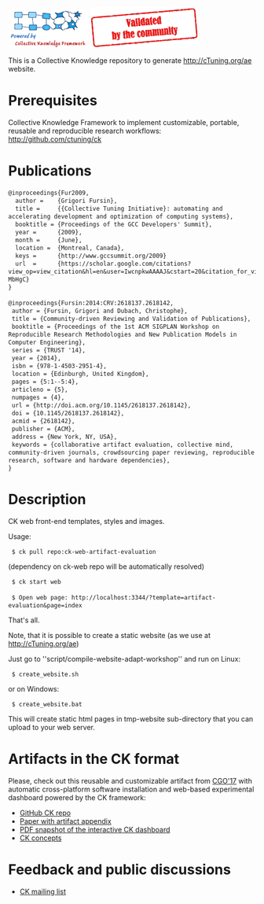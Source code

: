 [![logo](https://github.com/ctuning/ck-guide-images/blob/master/logo-powered-by-ck.png)](http://cKnowledge.org)
[![logo](https://github.com/ctuning/ck-guide-images/blob/master/logo-validated-by-the-community-simple.png)](http://cTuning.org)

This is a Collective Knowledge repository to generate http://cTuning.org/ae website.

Prerequisites
=============
Collective Knowledge Framework to implement customizable, portable, reusable and reproducible
research workflows: http://github.com/ctuning/ck

Publications
============

```
@inproceedings{Fur2009,
  author =    {Grigori Fursin},
  title =     {{Collective Tuning Initiative}: automating and accelerating development and optimization of computing systems},
  booktitle = {Proceedings of the GCC Developers' Summit},
  year =      {2009},
  month =     {June},
  location =  {Montreal, Canada},
  keys =      {http://www.gccsummit.org/2009}
  url  =      {https://scholar.google.com/citations?view_op=view_citation&hl=en&user=IwcnpkwAAAAJ&cstart=20&citation_for_view=IwcnpkwAAAAJ:8k81kl-MbHgC}
}

@inproceedings{Fursin:2014:CRV:2618137.2618142,
 author = {Fursin, Grigori and Dubach, Christophe},
 title = {Community-driven Reviewing and Validation of Publications},
 booktitle = {Proceedings of the 1st ACM SIGPLAN Workshop on Reproducible Research Methodologies and New Publication Models in Computer Engineering},
 series = {TRUST '14},
 year = {2014},
 isbn = {978-1-4503-2951-4},
 location = {Edinburgh, United Kingdom},
 pages = {5:1--5:4},
 articleno = {5},
 numpages = {4},
 url = {http://doi.acm.org/10.1145/2618137.2618142},
 doi = {10.1145/2618137.2618142},
 acmid = {2618142},
 publisher = {ACM},
 address = {New York, NY, USA},
 keywords = {collaborative artifact evaluation, collective mind, community-driven journals, crowdsourcing paper reviewing, reproducible research, software and hardware dependencies},
} 

```

Description
===========

CK web front-end templates, styles and images.

Usage:

```
 $ ck pull repo:ck-web-artifact-evaluation
```

 (dependency on ck-web repo will be automatically resolved)

```
 $ ck start web

 $ Open web page: http://localhost:3344/?template=artifact-evaluation&page=index
```

That's all.

Note, that it is possible to create a static website
(as we use at http://cTuning.org/ae)

Just go to ''script/compile-website-adapt-workshop''
and run on Linux:

```
 $ create_website.sh
```

or on Windows:
```
 $ create_website.bat
```

This will create static html pages in tmp-website sub-directory
that you can upload to your web server.

Artifacts in the CK format
==========================

Please, check out this reusable and customizable artifact from [CGO'17](http://cgo.org/cgo2017) 
with automatic cross-platform software installation and web-based experimental dashboard powered 
by the CK framework: 
* [GitHub CK repo](https://github.com/SamAinsworth/reproduce-cgo2017-paper)
* [Paper with artifact appendix](http://cTuning.org/ae/resources/paper-with-distinguished-ck-artifact-and-ae-appendix-cgo2017.pdf)
* [PDF snapshot of the interactive CK dashboard](https://github.com/SamAinsworth/reproduce-cgo2017-paper/files/618737/ck-aarch64-dashboard.pdf)
* [CK concepts](https://michel-steuwer.github.io/About-CK)

Feedback and public discussions
===============================
* [CK mailing list](http://groups.google.com/group/collective-knowledge)
